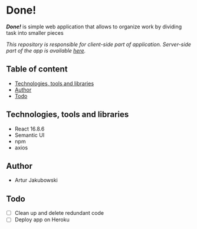 # Done!

***Done!*** is simple web application that allows to organize work by dividing task into smaller pieces

*This repository is responsible for client-side part of application. Server-side part of the app is available [here](https://github.com/jakubowski1005/done-api).*


## Table of content

- [Technologies, tools and libraries](#technologies-tools-and-libraries)
- [Author](#author)
- [Todo](#todo)

## Technologies, tools and libraries ##

- React 16.8.6
- Semantic UI
- npm
- axios

## Author

- Artur Jakubowski

## Todo

- [ ] Clean up and delete redundant code
- [ ] Deploy app on Heroku
